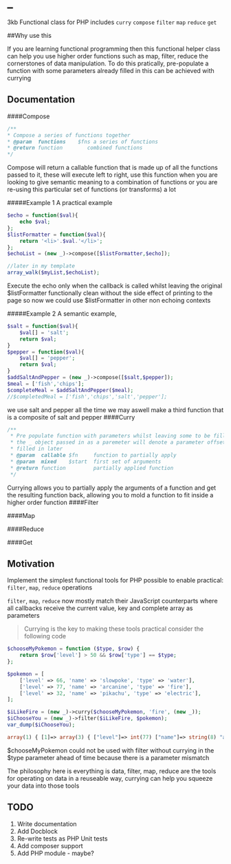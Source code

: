 # _
3kb Functional class for PHP includes 
`curry`
`compose`
`filter`
`map`
`reduce`
`get`


##Why use this

If you are learning functional programming then this functional helper class can help you use higher order functions such as map, filter, reduce the cornerstones of data manipulation. To do this pratically, pre-populate a function with some parameters already filled in this can be achieved with currying


## Documentation


####Compose 
```php
/**
* Compose a series of functions together
* @param  functions    $fns a series of functions
* @return function        combined functions
*/
```

Compose will return a callable function that is made up of all the functions passed to it, these will execute left to right, use this function when you are looking to give semantic meaning to a combination of functions or you are re-using this particular set of functions (or transforms) a lot

#####Example 1
A practical example 
```php
$echo = function($val){
    echo $val;
};
$listFormatter = function($val){
    return '<li>'.$val.'</li>';
};
$echoList = (new _)->compose([$listFormatter,$echo]);

//later in my template
array_walk($myList,$echoList); 
```
Execute the echo only when the callback is called whilst leaving the original $listFormatter functionally clean without the side effect of printing to the page so now we could use $listFormatter in other non echoing contexts 

#####Example 2 
A semantic example, 
```php
$salt = function($val){
    $val[] = 'salt';
    return $val;
}
$pepper = function($val){
    $val[] = 'pepper';
    return $val;
}
$addSaltAndPepper = (new _)->compose([$salt,$pepper]);
$meal = ['fish','chips'];
$completeMeal = $addSaltAndPepper($meal);
//$completedMeal = ['fish','chips','salt','pepper'];
```
we use salt and pepper all the time we may aswell make a third function that is a composite of salt and pepper
####Curry
```php
/**
 * Pre populate function with parameters whilst leaving some to be filled in later
 * the _ object passed in as a paremeter will denote a parameter offset that can be
 * filled in later
 * @param  callable $fn     function to partially apply
 * @param  mixed    $start  first set of arguments
 * @return function         partially applied function
 */
```
Currying allows you to partially apply the arguments of a function and get the resulting function back, allowing you to mold a function to fit inside a higher order function
####Filter

####Map

####Reduce

####Get

## Motivation

Implement the simplest functional tools for PHP possible to enable practical: 
`filter`, `map`, `reduce` operations

`filter`, `map`, `reduce` now mostly match their JavaScript counterparts where all callbacks receive the current value, key and complete array as parameters


>Currying is the key to making these tools practical consider the following code 

```php
$chooseMyPokemon = function ($type, $row) {
    return $row['level'] > 50 && $row['type'] == $type;
};

$pokemon = [
    ['level' => 66, 'name' => 'slowpoke', 'type' => 'water'],
    ['level' => 77, 'name' => 'arcanine', 'type' => 'fire'],
    ['level' => 32, 'name' => 'pikachu', 'type' => 'electric'],
];

$iLikeFire = (new _)->curry($chooseMyPokemon, 'fire', (new _));
$iChooseYou = (new _)->filter($iLikeFire, $pokemon);
var_dump($iChooseYou);

array(1) { [1]=> array(3) { ["level"]=> int(77) ["name"]=> string(8) "arcanine" ["type"]=> string(4) "fire" } }
```
    
  $chooseMyPokemon could not be used with filter without currying in the $type parameter ahead of time because there is a parameter mismatch
  
  The philosophy here is everything is data, filter, map, reduce are the tools for operating on data in a reuseable way, currying can help you squeeze your data into those tools

## TODO

1. Write documentation 
2. Add Docblock 
3. Re-write tests as PHP Unit tests 
4. Add composer support 
5. Add PHP module - maybe?

